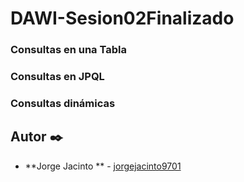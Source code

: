 # DAWI-Sesion02Finalizado
### Consultas en una Tabla
### Consultas en JPQL
### Consultas dinámicas

## Autor ✒️

* **Jorge Jacinto ** - [jorgejacinto9701](https://github.com/jorgejacinto9701)

